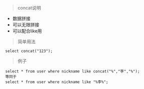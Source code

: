 > concat说明
* 数据拼接
* 可以无限拼接
* 可以配合like用

> 简单用法
```
select concat("123");
```

> 例子
```
select * from user where nickname like concat("%","李","%");
等同于
select * from user where nickname like "%李%";
```
